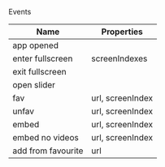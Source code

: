 Events 

| Name								| Properties		|
| ------------------- | ------------- |
| app opened					|								|
| enter fullscreen		|	screenIndexes	|
| exit fullscreen			|								|
| open slider					| 							|
| fav									| url, screenIndex |
| unfav								| url, screenIndex |
| embed								| url, screenIndex |
| embed no videos			| url, screenIndex |
| add from favourite	| url |